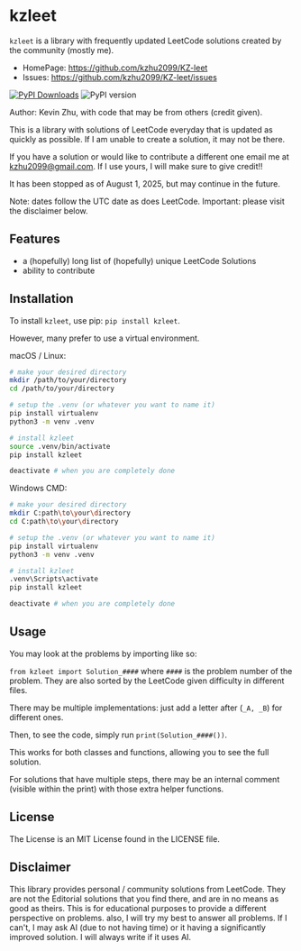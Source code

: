 # kzleet

`kzleet` is a library with frequently updated LeetCode solutions created by the community (mostly me).

- HomePage: https://github.com/kzhu2099/KZ-leet
- Issues: https://github.com/kzhu2099/KZ-leet/issues

[![PyPI Downloads](https://static.pepy.tech/badge/kzleet)](https://pepy.tech/projects/kzleet) ![PyPI version](https://img.shields.io/pypi/v/kzleet.svg)

Author: Kevin Zhu, with code that may be from others (credit given).

This is a library with solutions of LeetCode everyday that is updated as quickly as possible. If I am unable to create a solution, it may not be there.

If you have a solution or would like to contribute a different one email me at kzhu2099@gmail.com. If I use yours, I will make sure to give credit!!

It has been stopped as of August 1, 2025, but may continue in the future.

Note: dates follow the UTC date as does LeetCode.
Important: please visit the disclaimer below.

## Features

- a (hopefully) long list of (hopefully) unique LeetCode Solutions
- ability to contribute

## Installation

To install `kzleet`, use pip: ```pip install kzleet```.

However, many prefer to use a virtual environment.

macOS / Linux:

```sh
# make your desired directory
mkdir /path/to/your/directory
cd /path/to/your/directory

# setup the .venv (or whatever you want to name it)
pip install virtualenv
python3 -m venv .venv

# install kzleet
source .venv/bin/activate
pip install kzleet

deactivate # when you are completely done
```

Windows CMD:

```sh
# make your desired directory
mkdir C:path\to\your\directory
cd C:path\to\your\directory

# setup the .venv (or whatever you want to name it)
pip install virtualenv
python3 -m venv .venv

# install kzleet
.venv\Scripts\activate
pip install kzleet

deactivate # when you are completely done
```

## Usage

You may look at the problems by importing like so:

`from kzleet import Solution_####` where `####` is the problem number of the problem. They are also sorted by the LeetCode given difficulty in different files.

There may be multiple implementations: just add a letter after (`_A, _B`) for different ones.

Then, to see the code, simply run `print(Solution_####())`.

This works for both classes and functions, allowing you to see the full solution.

For solutions that have multiple steps, there may be an internal comment (visible within the print) with those extra helper functions.

## License

The License is an MIT License found in the LICENSE file.

## Disclaimer

This library provides personal / community solutions from LeetCode.
They are not the Editorial solutions that you find there, and are in no means as good as theirs.
This is for educational purposes to provide a different perspective on problems.
also, I will try my best to answer all problems. If I can't, I may ask AI (due to not having time) or it having a significantly improved solution. I will always write if it uses AI.